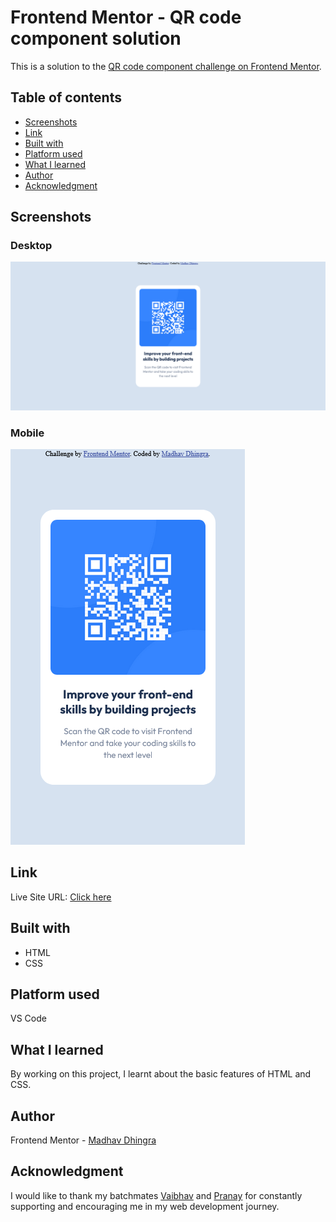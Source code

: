 # Frontend Mentor - QR code component solution

This is a solution to the [QR code component challenge on Frontend Mentor](https://www.frontendmentor.io/challenges/qr-code-component-iux_sIO_H). 

## Table of contents

- [Screenshots](#screenshots)
- [Link](#link)
- [Built with](#built-with)
- [Platform used](#platform-used)
- [What I learned](#what-i-learned)
- [Author](#author)
- [Acknowledgment](#acknowledgment)


## Screenshots

###  Desktop
![](./images/desktop.png)

### Mobile
![](./images/mobile.png)

## Link
Live Site URL: [Click here](https://dhingra-madhav.github.io/QR-code-component/)

## Built with

- HTML
- CSS

## Platform used
VS Code

## What I learned

By working on this project, I learnt about the basic features of HTML and CSS.

## Author

Frontend Mentor - [Madhav Dhingra](https://www.frontendmentor.io/profile/dhingra-madhav)

## Acknowledgment

I would like to thank my batchmates [Vaibhav](https://github.com/Vaib215) and [Pranay](https://github.com/masterpranay1) for constantly supporting and encouraging me in my web development journey.


